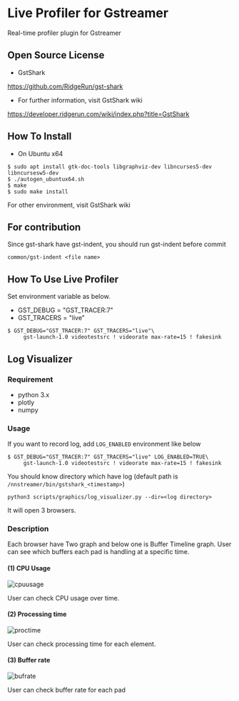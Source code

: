 # Live Profiler for Gstreamer
Real-time profiler plugin for Gstreamer

## Open Source License
- GstShark

https://github.com/RidgeRun/gst-shark

- For further information, visit GstShark wiki

https://developer.ridgerun.com/wiki/index.php?title=GstShark

## How To Install
- On Ubuntu x64
```console
$ sudo apt install gtk-doc-tools libgraphviz-dev libncurses5-dev libncursesw5-dev
$ ./autogen_ubuntux64.sh
$ make
$ sudo make install
```
For other environment, visit GstShark wiki

## For contribution
Since gst-shark have gst-indent, you should run gst-indent before commit
```
common/gst-indent <file name>
```

## How To Use Live Profiler
Set environment variable as below.
- GST_DEBUG = "GST_TRACER:7"
- GST_TRACERS = "live"
```console
$ GST_DEBUG="GST_TRACER:7" GST_TRACERS="live"\
     gst-launch-1.0 videotestsrc ! videorate max-rate=15 ! fakesink
```

## Log Visualizer
### Requirement
- python 3.x
- plotly
- numpy

### Usage
If you want to record log, add `LOG_ENABLED` environment like below
```console
$ GST_DEBUG="GST_TRACER:7" GST_TRACERS="live" LOG_ENABLED=TRUE\
     gst-launch-1.0 videotestsrc ! videorate max-rate=15 ! fakesink
```

You should know directory which have log (default path is `/nnstreamer/bin/gstshark_<timestamp>`)
```
python3 scripts/graphics/log_visualizer.py --dir=<log directory>
```
It will open 3 browsers.

### Description

Each browser have Two graph and below one is Buffer Timeline graph.
User can see which buffers each pad is handling at a specific time.

#### (1) CPU Usage 

![cpuusage](https://user-images.githubusercontent.com/44594966/85497519-07d41a80-b619-11ea-810e-6d15661206a4.png)

User can check CPU usage over time.

#### (2) Processing time

![proctime](https://user-images.githubusercontent.com/44594966/85497520-07d41a80-b619-11ea-9880-bc135c008867.png)

User can check processing time for each element.

#### (3) Buffer rate

![bufrate](https://user-images.githubusercontent.com/44594966/85497513-06a2ed80-b619-11ea-8bfa-c3e4c27dae3b.png)

User can check buffer rate for each pad
